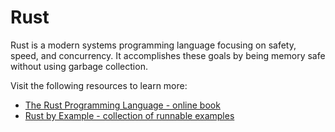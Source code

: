 # Rust

Rust is a modern systems programming language focusing on safety, speed, and concurrency. It accomplishes these goals by being memory safe without using garbage collection.

Visit the following resources to learn more:

- [The Rust Programming Language - online book](https://doc.rust-lang.org/book/)
- [Rust by Example - collection of runnable examples](https://doc.rust-lang.org/stable/rust-by-example/index.html)

